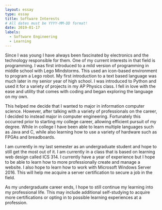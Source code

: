 ```yaml
---
layout: essay
type: essay
title: Software Interests
# All dates must be YYYY-MM-DD format!
date: 2019-01-17
labels:
  - Software Engineering
  - Learning
---
```


Since I was young I have always been fascinated by electronics and the technology responsible for them. One of my current interests in that field is programming. I was first introduced to a mild version of programming in middle school with Lego Mindstorms. This used an icon-based environment to program a Lego robot. My first introduction to a text based language was much later in my senior year of high school. I was introduced to Python and used it for a variety of projects in my AP Physics class. I fell in love with the ease and utility that comes with coding and began exploring the language on my own.

This helped me decide that I wanted to major in information computer science. However, after talking with a variety of professionals on the career, I decided to instead major in computer engineering. Fortunately this occurred prior to starting my college career, allowing efficient pursuit of my degree. While in college I have been able to learn multiple languages such as Java and C, while also learning how to use a variety of hardware such as FPGAs and breadboards. 

I am currently in my last semester as an undergraduate student and hope to still get the most out of it. I am currently in a class that is based on learning web design called ICS 314. I currently have a year of experience but I hope to be able to learn how to more professionally create and manage a website. I also hope to learn how to work with Microsoft Windows Server 2016. This will help me acquire a server certification to secure a job in the field.

As my undergraduate career ends, I hope to still continue my learning into my professional life. This may include additional self-studying to acquire more certifications or opting in to possible learning experiences at a profession.


